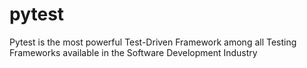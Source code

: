 # pytest
Pytest is the most powerful Test-Driven Framework among all Testing Frameworks available in the Software Development Industry
